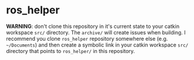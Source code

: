 # ros_helper

**WARNING**: don't clone this repository in it's current state to your catkin
workspace `src/` directory. The `archive/` will create issues when building. I
recommend you clone `ros_helper` repository somewhere else (e.g. `~/Documents`)
and then create a symbolic link in your catkin workspace `src/` directory that
points to `ros_helper/` in this repository.
